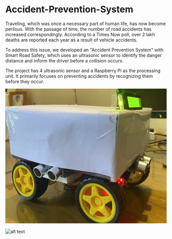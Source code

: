 # Accident-Prevention-System
Traveling, which was once a necessary part of human life, has now become perilous. With the passage of time, the number of road accidents has increased correspondingly. According to a Times Now poll, over 2 lakh deaths are reported each year as a result of vehicle accidents.

To address this issue, we developed an "Accident Prevention System" with Smart Road Safety, which uses an ultrasonic sensor to identify the danger distance and inform the driver before a collision occurs. 

The project has 4 ultrasonic sensor and a Raspberry Pi as the processing unit. It primarily focuses on preventing accidents by recognizing them before they occur.

![alt text](https://github.com/Patil-Vinay/Accident-Prevention-System/blob/main/Final%20Product.png?raw=true)

![alt text](https://github.com/Patil-Vinay/Accident-Prevention-System/blob/main/Result%202.png?raw=true)
